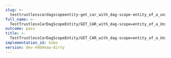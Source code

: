 ```yaml
---
slug: >-
  testtrustlesscardagscopeentity-get_car_with_dag-scope-entity_of_a_unixfs_sharded_directory_(accept_header)
full_name: >-
  TestTrustlessCarDagScopeEntity/GET_CAR_with_dag-scope=entity_of_a_UnixFS_sharded_directory_(Accept_Header)
outcome: pass
title: >-
  TestTrustlessCarDagScopeEntity/GET_CAR_with_dag-scope=entity_of_a_UnixFS_sharded_directory_(Accept_Header)
implementation_id: kubo
version: dev-44b0eaa-dirty
---
```


